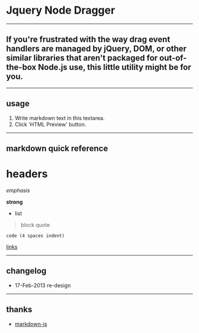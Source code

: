 # Jquery Node Dragger

----
## If you're frustrated with the way drag event handlers are managed by jQuery, DOM, or other similar libraries that aren't packaged for out-of-the-box Node.js use, this little utility might be for you.


----
## usage
1. Write markdown text in this textarea.
2. Click 'HTML Preview' button.

----
## markdown quick reference
# headers

*emphasis*

**strong**

* list

>block quote

    code (4 spaces indent)
[links](http://wikipedia.org)

----
## changelog
* 17-Feb-2013 re-design

----
## thanks
* [markdown-js](https://github.com/evilstreak/markdown-js)
